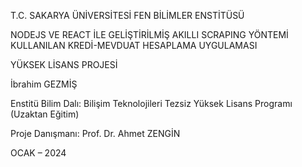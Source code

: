 T.C.
SAKARYA ÜNİVERSİTESİ
FEN BİLİMLER ENSTİTÜSÜ

NODEJS VE REACT İLE GELİŞTİRİLMİŞ AKILLI SCRAPING YÖNTEMİ KULLANILAN KREDİ-MEVDUAT HESAPLAMA UYGULAMASI

YÜKSEK LİSANS PROJESİ

İbrahim GEZMİŞ

Enstitü Bilim Dalı: Bilişim Teknolojileri Tezsiz Yüksek Lisans Programı (Uzaktan Eğitim)

Proje Danışmanı: Prof. Dr. Ahmet ZENGİN

OCAK – 2024
